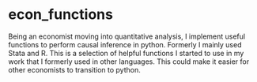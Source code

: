 # econ_functions

Being an economist moving into quantitative analysis, I implement useful functions to perform causal inference in python. Formerly I mainly used Stata and R. This is a selection of helpful functions I started to use in my work that I formerly used in other languages. This could make it easier for other economists to transition to python.
